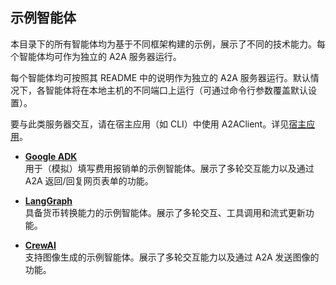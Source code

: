 ## 示例智能体

本目录下的所有智能体均为基于不同框架构建的示例，展示了不同的技术能力。每个智能体均可作为独立的 A2A 服务器运行。

每个智能体均可按照其 README 中的说明作为独立的 A2A 服务器运行。默认情况下，各智能体将在本地主机的不同端口上运行（可通过命令行参数覆盖默认设置）。

要与此类服务器交互，请在宿主应用（如 CLI）中使用 A2AClient。详见[宿主应用](/samples/python/hosts/README.md)。

* [**Google ADK**](/samples/python/agents/google_adk/README.md)  
用于（模拟）填写费用报销单的示例智能体。展示了多轮交互能力以及通过 A2A 返回/回复网页表单的功能。

* [**LangGraph**](/samples/python/agents/langgraph/README.md)  
具备货币转换能力的示例智能体。展示了多轮交互、工具调用和流式更新功能。

* [**CrewAI**](/samples/python/agents/crewai/README.md)  
支持图像生成的示例智能体。展示了多轮交互能力以及通过 A2A 发送图像的功能。